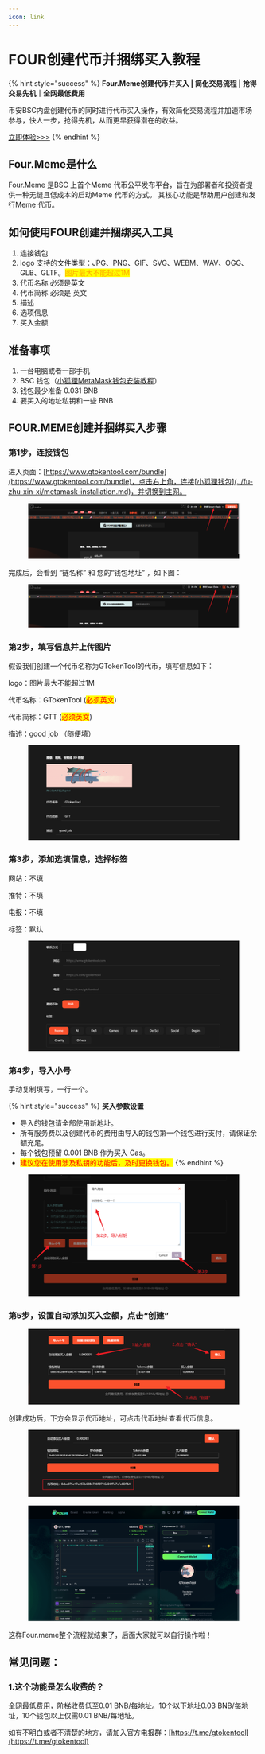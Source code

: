 ```yaml
---
icon: link
---
```


# FOUR创建代币并捆绑买入教程

{% hint style="success" %}
**Four.Meme创建代币并买入 | 简化交易流程 | 抢得交易先机｜全网最低费用**

币安BSC内盘创建代币的同时进行代币买入操作，有效简化交易流程并加速市场参与，快人一步，抢得先机，从而更早获得潜在的收益。

[立即体验>>>](https://www.gtokentool.com/bundle)
{% endhint %}

## **Four.Meme是什么**

Four.Meme 是BSC 上首个Meme 代币公平发布平台，旨在为部署者和投资者提供一种无缝且低成本的启动Meme 代币的方式。 其核心功能是帮助用户创建和发行Meme 代币。

## **如何使用FOUR创建并捆绑买入工具**

1. 连接钱包
2. logo 支持的文件类型：JPG、PNG、GIF、SVG、WEBM、WAV、OGG、GLB、GLTF。<mark style="color:orange;">图片最大不能超过1M</mark>
3. 代币名称 必须是英文
4. 代币简称 必须是 英文
5. 描述
6. 选项信息
7. 买入金额

## **准备事项**

1. 一台电脑或者一部手机
2. BSC 钱包（[小狐狸MetaMask钱包安装教程](../fu-zhu-xin-xi/metamask-installation.md)）
3. 钱包最少准备 0.031 BNB
4. 要买入的地址私钥和一些 BNB

## **FOUR.MEME创建并捆绑买入步骤**

### 第1步，连接钱包

进入页面：[https://www.gtokentool.com/bundle](https://www.gtokentool.com/bundle)，点击右上角，连接[小狐狸钱包](../fu-zhu-xin-xi/metamask-installation.md)，并切换到主网。

<figure><img src="../.gitbook/assets/Snipaste_2025-03-24_10-29-58.png" alt=""><figcaption></figcaption></figure>

完成后，会看到 “链名称” 和 您的“钱包地址” ，如下图：

<figure><img src="../.gitbook/assets/Snipaste_2025-03-24_10-37-50.png" alt=""><figcaption></figcaption></figure>

### 第2步，填写信息并上传图片

假设我们创建一个代币名称为GTokenTool的代币，填写信息如下：

logo：图片最大不能超过1M

代币名称：GTokenTool  (<mark style="color:red;">必须英文</mark>)

代币简称：GTT  (<mark style="color:red;">必须英文</mark>)

描述：good job （随便填）

<figure><img src="../.gitbook/assets/Snipaste_2025-03-24_10-41-18.png" alt=""><figcaption></figcaption></figure>

### 第3步，添加选填信息，选择标签

网站：不填

推特：不填

电报：不填

标签：默认

<figure><img src="../.gitbook/assets/Snipaste_2025-03-24_10-55-47.png" alt=""><figcaption></figcaption></figure>

### 第4步，导入小号

手动复制填写，一行一个。

{% hint style="success" %}
**买入参数设置**

* 导入的钱包请全部使用新地址。
* 所有服务费以及创建代币的费用由导入的钱包第一个钱包进行支付，请保证余额充足。
* 每个钱包预留 0.001 BNB 作为买入 Gas。
* <mark style="color:red;">建议您在使用涉及私钥的功能后，及时更换钱包。</mark>
{% endhint %}

<figure><img src="../.gitbook/assets/Snipaste_2025-03-24_10-58-47.png" alt=""><figcaption></figcaption></figure>

### 第5步，设置自动添加买入金额，点击“创建”

<figure><img src="../.gitbook/assets/Snipaste_2025-03-24_11-03-26.png" alt=""><figcaption></figcaption></figure>

创建成功后，下方会显示代币地址，可点击代币地址查看代币信息。

<figure><img src="../.gitbook/assets/Snipaste_2025-03-24_11-06-00.png" alt=""><figcaption></figcaption></figure>

<figure><img src="../.gitbook/assets/Snipaste_2025-03-24_11-08-37.png" alt=""><figcaption></figcaption></figure>

这样Four.meme整个流程就结束了，后面大家就可以自行操作啦！

## 常见问题：

### 1.这个功能是怎么收费的？

全网最低费用，阶梯收费低至0.01 BNB/每地址。10个以下地址0.03 BNB/每地址，10个钱包以上仅需0.01 BNB/每地址。



如有不明白或者不清楚的地方，请加入官方电报群：[https://t.me/gtokentool](https://t.me/gtokentool)
